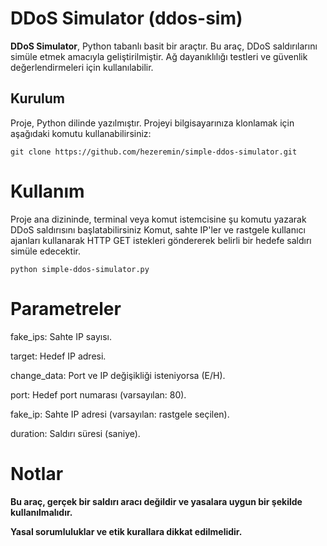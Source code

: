 # DDoS Simulator (ddos-sim)

**DDoS Simulator**, Python tabanlı basit bir araçtır. Bu araç, DDoS saldırılarını simüle etmek amacıyla geliştirilmiştir. Ağ dayanıklılığı testleri ve güvenlik değerlendirmeleri için kullanılabilir.

## Kurulum

Proje, Python dilinde yazılmıştır. Projeyi bilgisayarınıza klonlamak için aşağıdaki komutu kullanabilirsiniz:
```
git clone https://github.com/hezeremin/simple-ddos-simulator.git
```
# Kullanım
Proje ana dizininde, terminal veya komut istemcisine şu komutu yazarak DDoS saldırısını başlatabilirsiniz
Komut, sahte IP'ler ve rastgele kullanıcı ajanları kullanarak HTTP GET istekleri göndererek belirli bir hedefe saldırı simüle edecektir.
```
python simple-ddos-simulator.py
```
# Parametreler
fake_ips: Sahte IP sayısı.

target: Hedef IP adresi.

change_data: Port ve IP değişikliği isteniyorsa (E/H).

port: Hedef port numarası (varsayılan: 80).

fake_ip: Sahte IP adresi (varsayılan: rastgele seçilen).

duration: Saldırı süresi (saniye).

# Notlar
**Bu araç, gerçek bir saldırı aracı değildir ve yasalara uygun bir şekilde kullanılmalıdır.**

**Yasal sorumluluklar ve etik kurallara dikkat edilmelidir.**
